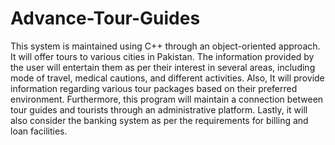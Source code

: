 # Advance-Tour-Guides
This system is maintained using C++ through an object-oriented approach. It will offer tours to various cities in Pakistan. The information provided by the user will entertain them as per their interest in several areas, including mode of travel, medical cautions, and different activities. Also, It will provide information regarding various tour packages based on their preferred environment. Furthermore, this program will maintain a connection between tour guides and tourists through an administrative platform. Lastly, it will also consider the banking system as per the requirements for billing and loan facilities.
